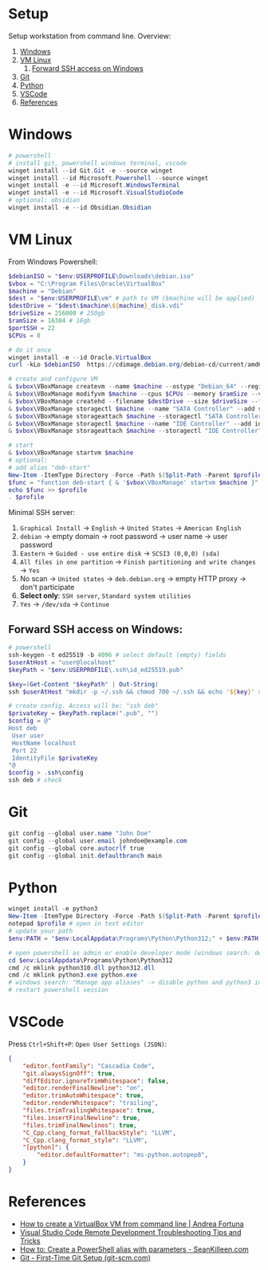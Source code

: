 # Setup
Setup workstation from command line.
Overview:
1. [Windows](#windows)
1. [VM Linux](#vm-linux)
    1. [Forward SSH access on Windows](#forward-ssh-access-on-windows)
1. [Git](#git)
1. [Python](#python)
1. [VSCode](#vscode)
1. [References](#references)

# Windows
```powershell
# powershell
# install git, powershell windows terminal, vscode
winget install --id Git.Git -e --source winget
winget install --id Microsoft.Powershell --source winget
winget install -e --id Microsoft.WindowsTerminal
winget install -e --id Microsoft.VisualStudioCode
# optional: obsidian
winget install -e --id Obsidian.Obsidian
```

# VM Linux
From Windows Powershell:
```powershell
$debianISO = "$env:USERPROFILE\Downloads\debian.iso"
$vbox = "C:\Program Files\Oracle\VirtualBox"
$machine = "Debian"
$dest = "$env:USERPROFILE\vm" # path to VM ($machine will be applied)
$destDrive = "$dest\$machine\${machine}_disk.vdi"
$driveSize = 256000 # 250gb
$ramSize = 16384 # 16gb
$portSSH = 22
$CPUs = 8

# do it once
winget install -e --id Oracle.VirtualBox
curl -kLo $debianISO  https://cdimage.debian.org/debian-cd/current/amd64/iso-cd/debian-12.5.0-amd64-netinst.iso

# create and configure VM
& $vbox\VBoxManage createvm --name $machine --ostype "Debian_64" --register --basefolder $dest
& $vbox\VBoxManage modifyvm $machine --cpus $CPUs --memory $ramSize --vram 20 --graphicscontroller=vmsvga --ioapic on --nic1 nat --natpf1 "guestssh,tcp,,$portSSH,,22"
& $vbox\VBoxManage createhd --filename $destDrive --size $driveSize --format VDI --variant Fixed
& $vbox\VBoxManage storagectl $machine --name "SATA Controller" --add sata --controller IntelAhci
& $vbox\VBoxManage storageattach $machine --storagectl "SATA Controller" --port 0 --device 0 --type hdd --medium $destDrive
& $vbox\VBoxManage storagectl $machine --name "IDE Controller" --add ide --controller PIIX4
& $vbox\VBoxManage storageattach $machine --storagectl "IDE Controller" --port 1 --device 0 --type dvddrive --medium $debianISO

# start
& $vbox\VBoxManage startvm $machine
# optional:
# add alias "deb-start"
New-Item -ItemType Directory -Force -Path $(Split-Path -Parent $profile)
$func = "function deb-start { & '$vbox\VBoxManage' startvm $machine }"
echo $func >> $profile
. $profile
```
Minimal SSH server:
1. `Graphical Install` -> `English` -> `United States` -> `American English`
1. `debian` -> empty domain -> root password -> user name -> user password
1. `Eastern` -> `Guided - use entire disk` -> `SCSI3 (0,0,0) (sda)`
1. `All files in one partition` -> `Finish partitioning and write changes` -> `Yes`
1. No scan -> `United states` -> `deb.debian.org` -> empty HTTP proxy -> don't participate
1. **Select only**: `SSH server`, `Standard system utilities`
1. `Yes` -> `/dev/sda` -> `Continue`

## Forward SSH access on Windows:
```powershell
# powershell
ssh-keygen -t ed25519 -b 4096 # select default (empty) fields
$userAtHost = "user@localhost"
$keyPath = "$env:USERPROFILE\.ssh\id_ed25519.pub"

$key=(Get-Content "$keyPath" | Out-String)
ssh $userAtHost "mkdir -p ~/.ssh && chmod 700 ~/.ssh && echo '${key}' >> ~/.ssh/authorized_keys && chmod 600 ~/.ssh/authorized_keys"

# create config. Access will be: "ssh deb"
$privateKey = $keyPath.replace(".pub", "")
$config = @"
Host deb
 User user
 HostName localhost
 Port 22
 IdentityFile $privateKey
"@
$config > .ssh\config
ssh deb # check
```

# Git
```powershell
git config --global user.name "John Doe"
git config --global user.email johndoe@example.com
git config --global core.autocrlf true
git config --global init.defaultbranch main
```

# Python
```powershell
winget install -e python3
New-Item -ItemType Directory -Force -Path $(Split-Path -Parent $profile)
notepad $profile # open in text editor
# update your path
$env:PATH = "$env:LocalAppdata\Programs\Python\Python312;" + $env:PATH

# open powershell as admin or enable developer mode (windows search: developer settings):
cd $env:LocalAppdata\Programs\Python\Python312
cmd /c mklink python310.dll python312.dll
cmd /c mklink python3.exe python.exe
# windows search: "Manage app aliases" -> disable python and python3 installers
# restart powershell session
```

# VSCode
Press `Ctrl+Shift+P`: `Open User Settings (JSON)`:
```json
{
    "editor.fontFamily": "Cascadia Code",
    "git.alwaysSignOff": true,
    "diffEditor.ignoreTrimWhitespace": false,
    "editor.renderFinalNewline": "on",
    "editor.trimAutoWhitespace": true,
    "editor.renderWhitespace": "trailing",
    "files.trimTrailingWhitespace": true,
    "files.insertFinalNewline": true,
    "files.trimFinalNewlines": true,
    "C_Cpp.clang_format_fallbackStyle": "LLVM",
    "C_Cpp.clang_format_style": "LLVM",
    "[python]": {
        "editor.defaultFormatter": "ms-python.autopep8",
    }
}
```

# References
- [How to create a VirtualBox VM from command line | Andrea Fortuna](https://andreafortuna.org/2019/10/24/how-to-create-a-virtualbox-vm-from-command-line/)
- [Visual Studio Code Remote Development Troubleshooting Tips and Tricks](https://code.visualstudio.com/docs/remote/troubleshooting#_quick-start-using-ssh-keys)
- [How to: Create a PowerShell alias with parameters - SeanKilleen.com](https://seankilleen.com/2020/04/how-to-create-a-powershell-alias-with-parameters/)
- [Git - First-Time Git Setup (git-scm.com)](https://git-scm.com/book/en/v2/Getting-Started-First-Time-Git-Setup)
